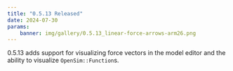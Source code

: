 ```yaml
---
title: "0.5.13 Released"
date: 2024-07-30
params:
    banner: img/gallery/0.5.13_linear-force-arrows-arm26.png
---
```


0.5.13 adds support for visualizing force vectors in the model editor and the
ability to visualize `OpenSim::Function`s.
